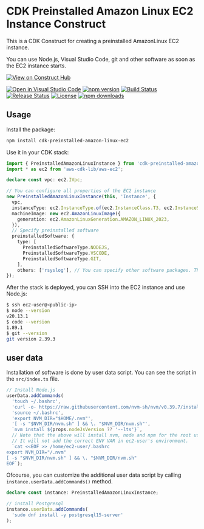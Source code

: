 # CDK Preinstalled Amazon Linux EC2 Instance Construct

This is a CDK Construct for creating a preinstalled AmazonLinux EC2 instance.

You can use Node.js, Visual Studio Code, git and other software as soon as the EC2 instance starts.

[![View on Construct Hub](https://constructs.dev/badge?package=cdk-preinstalled-amazon-linux-ec2)](https://constructs.dev/packages/cdk-preinstalled-amazon-linux-ec2)

[![Open in Visual Studio Code](https://img.shields.io/static/v1?logo=visualstudiocode&label=&message=Open%20in%20Visual%20Studio%20Code&labelColor=2c2c32&color=007acc&logoColor=007acc)](https://open.vscode.dev/badmintoncryer/cdk-preinstalled-amazon-linux-ec2)
[![npm version](https://badge.fury.io/js/cdk-preinstalled-amazon-linux-ec2.svg)](https://badge.fury.io/js/cdk-preinstalled-amazon-linux-ec2)
[![Build Status](https://github.com/badmintoncryer/cdk-preinstalled-amazon-linux-ec2/actions/workflows/build.yml/badge.svg)](https://github.com/badmintoncryer/cdk-preinstalled-amazon-linux-ec2/actions/workflows/build.yml)
[![Release Status](https://github.com/badmintoncryer/cdk-preinstalled-amazon-linux-ec2/actions/workflows/release.yml/badge.svg)](https://github.com/badmintoncryer/cdk-preinstalled-amazon-linux-ec2/actions/workflows/release.yml)
[![License](https://img.shields.io/badge/License-Apache%202.0-blue.svg)](https://opensource.org/licenses/Apache-2.0)
[![npm downloads](https://img.shields.io/npm/dm/cdk-preinstalled-amazon-linux-ec2.svg?style=flat)](https://www.npmjs.com/package/cdk-preinstalled-amazon-linux-ec2)

## Usage

Install the package:

```bash
npm install cdk-preinstalled-amazon-linux-ec2
```

Use it in your CDK stack:

```typescript
import { PreinstalledAmazonLinuxInstance } from 'cdk-preinstalled-amazon-linux-ec2';
import * as ec2 from 'aws-cdk-lib/aws-ec2';

declare const vpc: ec2.IVpc;

// You can configure all properties of the EC2 instance
new PreinstalledAmazonLinuxInstance(this, 'Instance', {
  vpc,
  instanceType: ec2.InstanceType.of(ec2.InstanceClass.T3, ec2.InstanceSize.NANO),
  machineImage: new ec2.AmazonLinuxImage({
    generation: ec2.AmazonLinuxGeneration.AMAZON_LINUX_2023,
  }),
  // Specify preinstalled software
  preinstalledSoftware: {
    type: [
      PreinstalledSoftwareType.NODEJS,
      PreinstalledSoftwareType.VSCODE,
      PreinstalledSoftwareType.GIT,
    ],
    others: ['rsyslog'], // You can specify other software packages. These parameters are used as `sudo dnf install ${parameter}`
});
```

After the stack is deployed, you can SSH into the EC2 instance and use Node.js:

```bash
$ ssh ec2-user@<public-ip>
$ node --version
v20.13.1
$ code --version
1.89.1
$ git --version
git version 2.39.3
```

## user data

Installation of software is done by user data script. You can see the script in the `src/index.ts` file.

```typescript
// Install Node.js
userData.addCommands(
  'touch ~/.bashrc',
  'curl -o- https://raw.githubusercontent.com/nvm-sh/nvm/v0.39.7/install.sh | bash',
  'source ~/.bashrc',
  'export NVM_DIR="$HOME/.nvm"',
  '[ -s "$NVM_DIR/nvm.sh" ] && \. "$NVM_DIR/nvm.sh"',
  `nvm install ${props.nodeJsVersion ?? '--lts'}`,
  // Note that the above will install nvm, node and npm for the root user.
  // It will not add the correct ENV VAR in ec2-user's environment.
  `cat <<EOF >> /home/ec2-user/.bashrc
export NVM_DIR="/.nvm"
[ -s "$NVM_DIR/nvm.sh" ] && \. "$NVM_DIR/nvm.sh"
EOF`);
```

Ofcourse, you can customize the additional user data script by calling `instance.userData.addCommands()` method.

```typescript
declare const instance: PreinstalledAmazonLinuxInstance;

// install Postgresql
instance.userData.addCommands(
  'sudo dnf install -y postgresql15-server'
);
```
